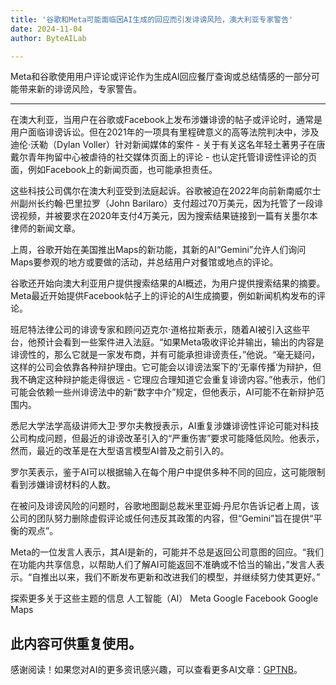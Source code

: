 ```yaml
---
title: '谷歌和Meta可能面临因AI生成的回应而引发诽谤风险，澳大利亚专家警告'
date: 2024-11-04
author: ByteAILab

---
```


Meta和谷歌使用用户评论或评论作为生成AI回应餐厅查询或总结情感的一部分可能带来新的诽谤风险，专家警告。

---
在澳大利亚，当用户在谷歌或Facebook上发布涉嫌诽谤的帖子或评论时，通常是用户面临诽谤诉讼。但在2021年的一项具有里程碑意义的高等法院判决中，涉及迪伦·沃勒（Dylan Voller）针对新闻媒体的案件 - 关于有关这名年轻土著男子在唐戴尔青年拘留中心被虐待的社交媒体页面上的评论 - 也认定托管诽谤性评论的页面，例如Facebook上的新闻页面，也可能承担责任。

这些科技公司偶尔在澳大利亚受到法庭起诉。谷歌被迫在2022年向前新南威尔士州副州长约翰·巴里拉罗（John Barilaro）支付超过70万美元，因为托管了一段诽谤视频，并被要求在2020年支付4万美元，因为搜索结果链接到一篇有关墨尔本律师的新闻文章。

上周，谷歌开始在美国推出Maps的新功能，其新的AI“Gemini”允许人们询问Maps要参观的地方或要做的活动，并总结用户对餐馆或地点的评论。

谷歌还开始向澳大利亚用户提供搜索结果的AI概述，为用户提供搜索结果的摘要。Meta最近开始提供Facebook帖子上的评论的AI生成摘要，例如新闻机构发布的评论。

班尼特法律公司的诽谤专家和顾问迈克尔·道格拉斯表示，随着AI被引入这些平台，他预计会看到一些案件进入法庭。“如果Meta吸收评论并输出，输出的内容是诽谤性的，那么它就是一家发布商，并有可能承担诽谤责任，”他说。“毫无疑问，这样的公司会依靠各种辩护理由。它可能会以诽谤法案下的‘无辜传播’为辩护，但我不确定这种辩护能走得很远 - 它理应合理知道它会重复诽谤内容。”他表示，他们可能会依赖一些州诽谤法中的新“数字中介”规定，但他表示，AI可能不在新辩护范围内。

悉尼大学法学高级讲师大卫·罗尔夫教授表示，AI重复涉嫌诽谤性评论可能对科技公司构成问题，但最近的诽谤改革引入的“严重伤害”要求可能降低风险。他表示，然而，最近的改革是在大型语言模型AI普及之前引入的。

罗尔芙表示，鉴于AI可以根据输入在每个用户中提供多种不同的回应，这可能限制看到涉嫌诽谤材料的人数。

在被问及诽谤风险的问题时，谷歌地图副总裁米里亚姆·丹尼尔告诉记者上周，该公司的团队努力删除虚假评论或任何违反其政策的内容，但“Gemini”旨在提供“平衡的观点”。

Meta的一位发言人表示，其AI是新的，可能并不总是返回公司意图的回应。“我们在功能内共享信息，以帮助人们了解AI可能返回不准确或不恰当的输出，”发言人表示。“自推出以来，我们不断发布更新和改进我们的模型，并继续努力使其更好。”

探索更多关于这些主题的信息
人工智能（AI）
Meta
Google
Facebook
Google Maps

此内容可供重复使用。
---
感谢阅读！如果您对AI的更多资讯感兴趣，可以查看更多AI文章：[GPTNB](https://gptnb.com)。